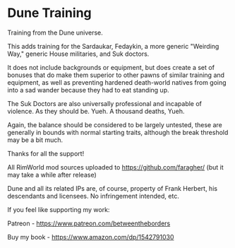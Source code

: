 # Dune Training
Training from the Dune universe.

This adds training for the Sardaukar, Fedaykin, a more generic "Weirding Way," generic House militaries, and Suk doctors.

It does not include backgrounds or equipment, but does create a set of bonuses that do make them superior to other pawns of similar training and equipment, as well as preventing hardened death-world natives from going into a sad wander because they had to eat standing up.

The Suk Doctors are also universally professional and incapable of violence. As they should be. Yueh. A thousand deaths, Yueh.


Again, the balance should be considered to be largely untested, these are generally in bounds with normal starting traits, although the break threshold may be a bit much.



Thanks for all the support!


All RimWorld mod sources uploaded to https://github.com/faragher/ (but it may take a while after release)



Dune and all its related IPs are, of course, property of Frank Herbert, his descendants and licensees. No infringement intended, etc.  




If you feel like supporting my work:

Patreon - https://www.patreon.com/betweentheborders

Buy my book - https://www.amazon.com/dp/1542791030

